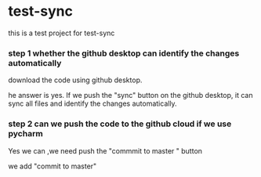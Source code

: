 # test-sync
this is a test project for test-sync

### step 1 whether the github desktop can identify the changes automatically
download the code using github desktop. 

he answer is yes. If we push the "sync" button on the github desktop, it can sync all files and identify the changes automatically.


### step 2 can we push the code to the github cloud if we use pycharm
Yes we can ,we need push the "commmit to master " button

we add "commit to master"